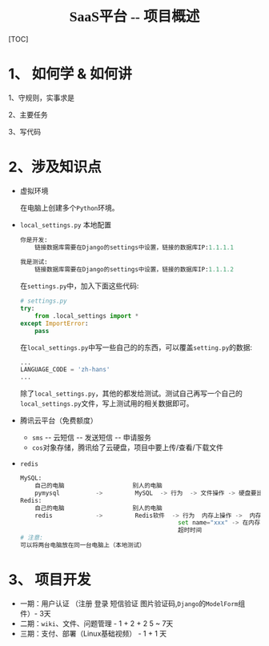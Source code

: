 <h1 style="font-family: 'Menlo'; text-align: center;">SaaS平台 -- 项目概述</h1>

[TOC]

# 1、 如何学 & 如何讲

1、守规则，实事求是

2、主要任务

3、写代码

# 2、涉及知识点

- 虚拟环境

    在电脑上创建多个`Python`环境。

- `local_settings.py` 本地配置

    ```python
    你是开发:
    	链接数据库需要在Django的settings中设置，链接的数据库IP:1.1.1.1
        
    我是测试:
    	链接数据库需要在Django的settings中设置，链接的数据库IP:1.1.1.2
    ```

    在`settings.py`中，加入下面这些代码:

    ```python
    # settings.py
    try:
        from .local_settings import *
    except ImportError:
        pass
    ```

    在`local_settings.py`中写一些自己的的东西，可以覆盖`setting.py`的数据:

    ```python
    ...
    LANGUAGE_CODE = 'zh-hans'
    ...
    ```

    除了`local_settings.py`，其他的都发给测试。测试自己再写一个自己的`local_settings.py`文件，写上测试用的相关数据即可。

- 腾讯云平台（免费额度）

    - `sms` -- 云短信 -- 发送短信 -- 申请服务
    - `cos`对象存储，腾讯给了云硬盘，项目中要上传/查看/下载文件 

- `redis` 

    ```python
    MySQL:
        自己的电脑                   别人的电脑
        pymysql          ->         MySQL  -> 行为  -> 文件操作 -> 硬盘要比较大       
    Redis:
        自己的电脑                   别人的电脑  
        redis            ->         Redis软件  -> 行为  内存上操作 ->  内存要比较大
                                                set name="xxx" -> 在内存中 name="xxx"
                                                超时时间
    # 注意:
    可以将两台电脑放在同一台电脑上（本地测试）
    ```

# 3、 项目开发

- 一期：用户认证 （注册 登录 短信验证 图片验证码,`Django`的`ModelForm`组件）-   3天
- 二期：`wiki`、文件、问题管理  -   1 + 2 + 2  5 ~ 7天
- 三期：支付、部署（Linux基础视频） - 1 + 1 天 































































































































































